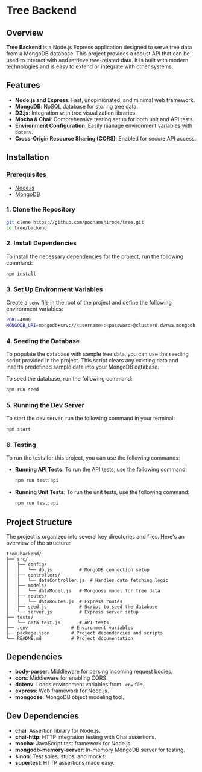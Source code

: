 # Tree Backend

## Overview

**Tree Backend** is a Node.js Express application designed to serve tree data from a MongoDB database. This project provides a robust API that can be used to interact with and retrieve tree-related data. It is built with modern technologies and is easy to extend or integrate with other systems.

## Features

- **Node.js and Express**: Fast, unopinionated, and minimal web framework.
- **MongoDB**: NoSQL database for storing tree data.
- **D3.js**: Integration with tree visualization libraries.
- **Mocha & Chai**: Comprehensive testing setup for both unit and API tests.
- **Environment Configuration**: Easily manage environment variables with `dotenv`.
- **Cross-Origin Resource Sharing (CORS)**: Enabled for secure API access.

## Installation

### Prerequisites

- [Node.js](https://nodejs.org/) 
- [MongoDB](https://www.mongodb.com/)

### 1. Clone the Repository

```bash
git clone https://github.com/poonamshirode/tree.git
cd tree/backend
```

### 2. Install Dependencies

To install the necessary dependencies for the project, run the following command:

```bash
npm install
```

### 3. Set Up Environment Variables

Create a `.env` file in the root of the project and define the following environment variables:

```bash
PORT=4000
MONGODB_URI=mongodb+srv://<username>:<password>@cluster0.dwrwa.mongodb.net/?retryWrites=true&w=majority
```

### 4. Seeding the Database

To populate the database with sample tree data, you can use the seeding script provided in the project. This script clears any existing data and inserts predefined sample data into your MongoDB database.

To seed the database, run the following command:

```bash
npm run seed
```

### 5. Running the Dev Server

To start the dev server, run the following command in your terminal:

```bash
npm start
```

### 6. Testing

To run the tests for this project, you can use the following commands:

- **Running API Tests**: To run the API tests, use the following command:

  ```bash
  npm run test:api
  ```

- **Running Unit Tests**: To run the unit tests, use the following command:
  ```bash
  npm run test:api
  ```

## Project Structure

The project is organized into several key directories and files. Here's an overview of the structure:

```
tree-backend/
├── src/
│   ├── config/
│   │   └── db.js          # MongoDB connection setup
│   ├── controllers/
│   │   └── dataController.js  # Handles data fetching logic
│   ├── models/
│   │   └── dataModel.js   # Mongoose model for tree data
│   ├── routes/
│   │   └── dataRoutes.js  # Express routes
│   ├── seed.js            # Script to seed the database
│   └── server.js          # Express server setup
├── tests/
│   └── data.test.js       # API tests
├── .env                # Environment variables
├── package.json        # Project dependencies and scripts
└── README.md           # Project documentation
```

## Dependencies

- **body-parser**: Middleware for parsing incoming request bodies.
- **cors**: Middleware for enabling CORS.
- **dotenv**: Loads environment variables from `.env` file.
- **express**: Web framework for Node.js.
- **mongoose**: MongoDB object modeling tool.

## Dev Dependencies

- **chai**: Assertion library for Node.js.
- **chai-http**: HTTP integration testing with Chai assertions.
- **mocha**: JavaScript test framework for Node.js.
- **mongodb-memory-server**: In-memory MongoDB server for testing.
- **sinon**: Test spies, stubs, and mocks.
- **supertest**: HTTP assertions made easy.

